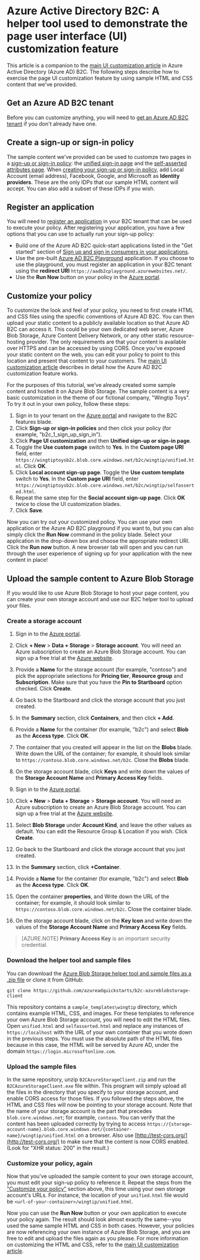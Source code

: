 <properties
    pageTitle="Azure Active Directory B2C: Page UI customization helper tool | Microsoft Azure"
    description="A helper tool used to demonstrate the page UI customization feature in Azure Active Directory B2C"
    services="active-directory-b2c"
    documentationCenter=""
    authors="swkrish"
    manager="mbaldwin"
    editor="bryanla"/>

<tags
    ms.service="active-directory-b2c"
    ms.workload="identity"
    ms.tgt_pltfrm="na"
    ms.devlang="na"
    ms.topic="article"
    ms.date="07/22/2016"
    ms.author="swkrish"/>

# <a name="azure-active-directory-b2c-a-helper-tool-used-to-demonstrate-the-page-user-interface-ui-customization-feature"></a>Azure Active Directory B2C: A helper tool used to demonstrate the page user interface (UI) customization feature

This article is a companion to the [main UI customization article](active-directory-b2c-reference-ui-customization.md) in Azure Active Directory (Azure AD) B2C. The following steps describe how to exercise the page UI customization feature by using sample HTML and CSS content that we've provided.

## <a name="get-an-azure-ad-b2c-tenant"></a>Get an Azure AD B2C tenant

Before you can customize anything, you will need to [get an Azure AD B2C tenant](active-directory-b2c-get-started.md) if you don't already have one.

## <a name="create-a-sign-up-or-sign-in-policy"></a>Create a sign-up or sign-in policy

The sample content we've provided can be used to customze two pages in a [sign-up or sign-in policy](active-directory-b2c-reference-policies.md): the [unified sign-in page](active-directory-b2c-reference-ui-customization.md) and the [self-asserted attributes page](active-directory-b2c-reference-ui-customization.md). When [creating your sign-up or sign-in policy](active-directory-b2c-reference-policies.md#create-a-sign-up-or-sign-in-policy), add Local Account (email address), Facebook, Google, and Microsoft as **Identity providers**. These are the only IDPs that our sample HTML content will accept.  You can also add a subset of these IDPs if you wish.

## <a name="register-an-application"></a>Register an application

You will need to [register an application](active-directory-b2c-app-registration.md) in your B2C tenant that can be used to execute your policy. After registering your application, you have a few options that you can use to actually run your sign-up policy:

- Build one of the Azure AD B2C quick-start applications listed in the "Get started" section of [Sign up and sign in consumers in your applications](active-directory-b2c-overview.md#getting-started).
- Use the pre-built [Azure AD B2C Playground](https://aadb2cplayground.azurewebsites.net) application. If you choose to use the playground, you must register an application in your B2C tenant using the **redirect URI** `https://aadb2cplayground.azurewebsites.net/`.
- Use the **Run Now** button on your policy in the [Azure portal](https://portal.azure.com/).

## <a name="customize-your-policy"></a>Customize your policy

To customize the look and feel of your policy, you need to first create HTML and CSS files using the specific conventions of Azure AD B2C. You can then upload your static content to a publicly available location so that Azure AD B2C can access it. This could be your own dedicated web server, Azure Blob Storage, Azure Content Delivery Network, or any other static resource-hosting provider. The only requirements are that your content is available over HTTPS and can be accessed by using CORS. Once you've exposed your static content on the web, you can edit your policy to point to this location and present that content to your customers. The [main UI customization article](active-directory-b2c-reference-ui-customization.md) describes in detail how the Azure AD B2C customization feature works.

For the purposes of this tutorial, we've already created some sample content and hosted it on Azure Blob Storage. The sample content is a very basic customization in the theme of our fictional company, "Wingtip Toys". To try it out in your own policy, follow these steps:

1. Sign in to your tenant on the [Azure portal](https://portal.azure.com/) and navigate to the B2C features blade.
2. Click **Sign-up or sign-in policies** and then click your policy (for example, "b2c\_1\_sign\_up\_sign\_in").
3. Click **Page UI customization** and then **Unified sign-up or sign-in page**.
4. Toggle the **Use custom page** switch to **Yes**. In the **Custom page URI** field, enter `https://wingtiptoysb2c.blob.core.windows.net/b2c/wingtip/unified.html`. Click **OK**.
5. Click **Local account sign-up page**. Toggle the **Use custom template** switch to **Yes**. In the **Custom page URI** field, enter `https://wingtiptoysb2c.blob.core.windows.net/b2c/wingtip/selfasserted.html`.
5. Repeat the same step for the **Social account sign-up page**.
 Click **OK** twice to close the UI customization blades.
6. Click **Save**.

Now you can try out your customized policy. You can use your own application or the Azure AD B2C playground if you want to, but you can also simply click the **Run Now** command in the policy blade. Select your application in the drop-down box and choose the appropriate redirect URI. Click the **Run now** button. A new browser tab will open and you can run through the user experience of signing up for your application with the new content in place!

## <a name="upload-the-sample-content-to-azure-blob-storage"></a>Upload the sample content to Azure Blob Storage

If you would like to use Azure Blob Storage to host your page content, you can create your own storage account and use our B2C helper tool to upload your files.

### <a name="create-a-storage-account"></a>Create a storage account

1. Sign in to the [Azure portal](https://portal.azure.com/).
2. Click **+ New** > **Data + Storage** > **Storage account**. You will need an Azure subscription to create an Azure Blob Storage account. You can sign up a free trial at the [Azure website](https://azure.microsoft.com/pricing/free-trial/).
3. Provide a **Name** for the storage account (for example, "contoso") and pick the appropriate selections for **Pricing tier**, **Resource group** and **Subscription**. Make sure that you have the **Pin to Startboard** option checked. Click **Create**.
4. Go back to the Startboard and click the storage account that you just created.
5. In the **Summary** section, click **Containers**, and then click **+ Add**.
6. Provide a **Name** for the container (for example, "b2c") and select **Blob** as the **Access type**. Click **OK**.
7. The container that you created will appear in the list on the **Blobs** blade. Write down the URL of the container; for example, it should look similar to `https://contoso.blob.core.windows.net/b2c`. Close the **Blobs** blade.
8. On the storage account blade, click **Keys** and write down the values of the **Storage Account Name** and **Primary Access Key** fields.

1. Sign in to the [Azure portal](https://portal.azure.com/).
2. Click **+ New** > **Data + Storage** > **Storage account**. You will need an Azure subscription to create an Azure Blob Storage account. You can sign up a free trial at the [Azure website](https://azure.microsoft.com/pricing/free-trial/).
3. Select **Blob Storage** under **Account Kind**, and leave the other values as default.  You can edit the Resource Group & Location if you wish.  Click **Create**.
4. Go back to the Startboard and click the storage account that you just created.
5. In the **Summary** section, click **+Container**.
6. Provide a **Name** for the container (for example, "b2c") and select **Blob** as the **Access type**. Click **OK**.
7. Open the container **properties**, and  Write down the URL of the container; for example, it should look similar to `https://contoso.blob.core.windows.net/b2c`. Close the container blade.
8. On the storage account blade, click on the **Key Icon** and write down the values of the **Storage Account Name** and **Primary Access Key** fields.

> [AZURE.NOTE]
    **Primary Access Key** is an important security credential.

### <a name="download-the-helper-tool-and-sample-files"></a>Download the helper tool and sample files

You can download the [Azure Blob Storage helper tool and sample files as a .zip file](https://github.com/azureadquickstarts/b2c-azureblobstorage-client/archive/master.zip) or clone it from GitHub:

```
git clone https://github.com/azureadquickstarts/b2c-azureblobstorage-client
```

This repository contains a `sample_templates\wingtip` directory, which contains example HTML, CSS, and images. For these templates to reference your own Azure Blob Storage account, you will need to edit the HTML files. Open `unified.html` and `selfasserted.html` and replace any instances of `https://localhost` with the URL of your own container that you wrote down in the previous steps. You must use the absolute path of the HTML files because in this case, the HTML will be served by Azure AD, under the domain `https://login.microsoftonline.com`.

### <a name="upload-the-sample-files"></a>Upload the sample files

In the same repository, unzip `B2CAzureStorageClient.zip` and run the `B2CAzureStorageClient.exe` file within. This program will simply upload all the files in the directory that you specify to your storage account, and enable CORS access for those files. If you followed the steps above, the HTML and CSS files will now be pointing to your storage account. Note that the name of your storage account is the part that precedes `blob.core.windows.net`; for example, `contoso`. You can verify that the content has been uploaded correctly by trying to access `https://{storage-account-name}.blob.core.windows.net/{container-name}/wingtip/unified.html` on a browser. Also use [http://test-cors.org/](http://test-cors.org/) to make sure that the content is now CORS enabled. (Look for "XHR status: 200" in the result.)

### <a name="customize-your-policy-again"></a>Customize your policy, again

Now that you've uploaded the sample content to your own storage account, you must edit your sign-up policy to reference it. Repeat the steps from the ["Customize your policy"](#customize-your-policy) section above, this time using your own storage account's URLs. For instance, the location of your `unified.html` file would be `<url-of-your-container>/wingtip/unified.html`.

Now you can use the **Run Now** button or your own application to execute your policy again. The result should look almost exactly the same--you used the same sample HTML and CSS in both cases. However, your policies are now referencing your own instance of Azure Blob Storage, and you are free to edit and upload the files again as you please. For more information on customizing the HTML and CSS, refer to the [main UI customization article](active-directory-b2c-reference-ui-customization.md).

